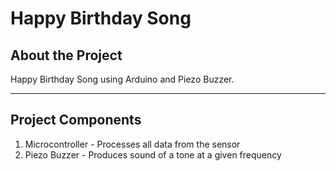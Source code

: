 # Happy Birthday Song

## About the Project

Happy Birthday Song using Arduino and Piezo Buzzer.

---

## Project Components

1. Microcontroller - Processes all data from the sensor
2. Piezo Buzzer - Produces sound of a tone at a given frequency